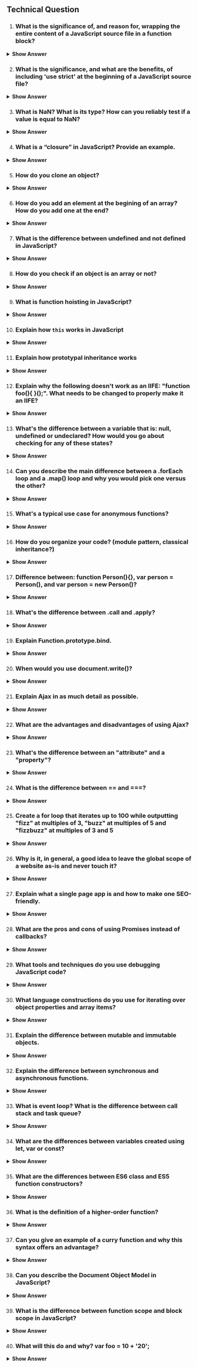 ## Technical Question
1. ### What is the significance of, and reason for, wrapping the entire content of a JavaScript source file in a function block?
<details><summary><b>Show Answer</b></summary>

The practice of wrapping the entire content of a JavaScript source file in a function block is called the "module pattern" or "immediately-invoked function expression" (IIFE) and it serves several purposes:

Encapsulation: By wrapping code in a function block, it creates a private scope for the variables and functions defined within it. This means that any variables or functions defined within the function block are not accessible outside of it, effectively encapsulating the code and preventing naming collisions with other code that may be present in the global scope.

Avoidance of global variables: When variables are declared outside of any function block, they become global variables, which can be accessed and modified by any other script running on the same page. By wrapping the code in a function block, variables and functions declared within it become private, avoiding the creation of new global variables.

Modularization: The module pattern allows for the creation of self-contained modules of code that can be reused across different parts of an application. By defining all the code related to a particular feature or component within a single function block, it becomes easier to manage and organize code.

Protection against minification issues: Some minification tools may rename variables in a way that could cause issues if the code is not wrapped in a function block. By using the module pattern, the code is protected from these issues as the variables are not exposed in the global scope.

Overall, wrapping the entire content of a JavaScript source file in a function block provides a way to write more organized, modular, and encapsulated code that is less prone to errors caused by global variables or minification issues.

</details>

2. ### What is the significance, and what are the benefits, of including 'use strict' at the beginning of a JavaScript source file?
<details><summary><b>Show Answer</b></summary>
The 'use strict' statement is a feature introduced in ECMAScript 5 that allows developers to opt into a stricter version of JavaScript, which helps to avoid common mistakes and improve performance. When 'use strict' is included at the beginning of a JavaScript file, it enables strict mode for that entire file. Some benefits of using strict mode are:

It helps to catch common coding mistakes that would otherwise result in silent errors, such as using undeclared variables, assigning values to read-only properties, or using duplicate function parameter names.
It disallows certain unsafe or confusing language features, such as using the 'eval' function or implicit type coercion.
It improves performance in some cases by allowing JavaScript engines to optimize code more aggressively.</details>

3. ### What is NaN? What is its type? How can you reliably test if a value is equal to NaN?
<details><summary><b>Show Answer</b></summary>
NaN stands for "Not a Number" and is a special value in JavaScript that represents an undefined or unrepresentable value resulting from a mathematical operation. Despite its name, NaN is of the type "number". However, NaN is unique in that it is the only value in JavaScript that is not equal to itself. Therefore, a reliable way to test if a value is equal to NaN is to use the 'isNaN()' function, which returns true if the value is NaN and false otherwise.</details>

4. ### What is a “closure” in JavaScript? Provide an example.
<details><summary><b>Show Answer</b></summary>
A closure is a feature in JavaScript that allows a function to retain access to variables defined in its outer scope even after the outer function has returned. This is achieved by creating a new execution context for the inner function, which includes a reference to the outer function's lexical environment. Here's an example of a closure:

```
  function outerFunction() {
  const name = 'John';
  
  function innerFunction() {
    console.log(`Hello ${name}!`);
  }
  
  return innerFunction;
}

const greeting = outerFunction();
greeting(); // Output: "Hello John!"
```

In this example, outerFunction returns innerFunction, which is then assigned to the greeting variable. When greeting is called, it still has access to the name variable, even though outerFunction has already returned.
</details>

5. ### How do you clone an object?
<details><summary><b>Show Answer</b></summary>
In JavaScript, objects are reference types, which means that assigning an object to a new variable only creates a reference to the original object, not a new copy. To create a clone of an object, you can use several methods, including:

 - Using the Object.assign() method:

```
const original = { a: 1, b: 2 };
const clone = Object.assign({}, original);
```
  
 - Using the spread operator:
  
```
const original = { a: 1, b: 2 };
const clone = { ...original };
```

 - Using JSON.stringify() and JSON.parse():

 ```
const original = { a: 1, b: 2 };
const clone = JSON.parse(JSON.stringify(original));
 ```

</details>

6. ### How do you add an element at the begining of an array? How do you add one at the end?
<details><summary><b>Show Answer</b></summary>
To add an element at the beginning of an array in JavaScript, you can use the unshift() method, which adds one or more elements to the beginning of an array and returns the new length of the array. Here's an example:

```
const arr = [2, 3, 4];
arr.unshift(1);
console.log(arr); // Output: [1, 2, 3, 4]
```
To add an element to the end of an array, you can use the push() method, which adds one or more elements to the end of an array and returns the new length of the array. Here's an example:

```
const myArray = [1, 2, 3];
myArray.push(4);
console.log(myArray); // [1, 2, 3, 4]
```

</details>

7. ### What is the difference between undefined and not defined in JavaScript?
<details><summary><b>Show Answer</b></summary>

Undefined and not defined are both ways of referring to a variable that has not been assigned a value, but they are used in different contexts. Undefined means that a variable has been declared but has not been assigned a value, while not defined means that a variable has not been declared at all. Here's an example:

```
let myVariable;
console.log(myVariable); // undefined

console.log(myOtherVariable); // Uncaught ReferenceError: myOtherVariable is not defined
```
  
In the first example, myVariable has been declared but has not been assigned a value, so its value is undefined. In the second example, myOtherVariable has not been declared at all, so trying to access it will result in a ReferenceError.

</details>

8. ### How do you check if an object is an array or not?
<details><summary><b>Show Answer</b></summary>
You can check if an object is an array by using the Array.isArray() method. This method returns true if the object is an array, and false if it is not. Here's an example:

```
const myArray = [1, 2, 3];
console.log(Array.isArray(myArray)); // true

const myObject = { foo: 'bar' };
console.log(Array.isArray(myObject)); // false
```
</details>

9. ### What is function hoisting in JavaScript?
<details><summary><b>Show Answer</b></summary>
Function hoisting is a JavaScript behavior where function declarations are moved to the top of their scope before the code is executed. This means that you can call a function before it is declared in your code. For example:

```
foo(); // 'bar'

function foo() {
  console.log('bar');
}
```

In this example, we can call the foo() function before it is declared because the function declaration is hoisted to the top of the scope. Note that function expressions, which are assigned to a variable, are not hoisted.

</details>

10. ### Explain how `this` works in JavaScript
<details><summary><b>Show Answer</b></summary>
In JavaScript, this refers to the current execution context, which is usually determined by how a function is called. The value of this can vary depending on how a function is invoked, and can be difficult to predict without understanding the underlying rules.

Here are the basic rules for determining the value of this:

Global context: If this is used outside of any function or object, it refers to the global object. In a browser, the global object is the window object.

Object method: If this is used inside of an object method, it refers to the object that the method is a property of. For example:

```
const person = {
  name: "John",
  greet: function() {
    console.log(`Hello, my name is ${this.name}.`);
  }

person.greet(); // logs "Hello, my name is John."
```  
person.greet(); // logs "Hello, my name is John."
person.greet(); // logs "Hello, my name is John."
Constructor function: If this is used inside of a constructor function, it refers to the instance of the object that is being created. For example:
```
function Person(name) {
  this.name = name;
  this.greet = function() {
    console.log(`Hello, my name is ${this.name}.`);
  }
}

const john = new Person("John");
john.greet(); // logs "Hello, my name is John."
```
Function invocation: If this is used inside of a regular function that is not a method of an object or a constructor function, it refers to the global object. However, if the function is called with the call or apply method, the value of this can be set explicitly to a specific object.
```
function greet() {
  console.log(`Hello, my name is ${this.name}.`);
}

const person1 = { name: "John" };
const person2 = { name: "Jane" };

greet(); // logs "Hello, my name is undefined."
greet.call(person1); // logs "Hello, my name is John."
greet.apply(person2); // logs "Hello, my name is Jane."
```
It's important to note that arrow functions do not have their own this binding, and instead inherit the this value from their enclosing lexical scope. This means that the value of this inside of an arrow function depends on where the function is defined, rather than how it is called.

In summary, the value of this in JavaScript depends on how a function is called, and can be determined by following the rules outlined above.

More detailed explaination onn Freecodecamp: https://www.freecodecamp.org/news/javascript-this-keyword-binding-rules/
</details>

11. ### Explain how prototypal inheritance works
<details><summary><b>Show Answer</b></summary>
Prototypal inheritance is a type of inheritance model in JavaScript where objects can inherit properties and methods from their prototypes. Each object in JavaScript has a prototype, which is essentially a reference to another object. When an object is created, it automatically inherits all the properties and methods of its prototype.

Here's an example:

```
// Create a parent object
let parent = {
  firstName: "John",
  lastName: "Doe",
  fullName: function() {
    return this.firstName + " " + this.lastName;
  }
};

// Create a child object
let child = Object.create(parent);

// Add a property to the child object
child.age = 25;

console.log(child.firstName); // "John"
console.log(child.age); // 25
console.log(child.fullName()); // "John Doe"
```
In this example, we first create a parent object with properties and a method. Then, we create a child object using Object.create(parent). This creates a new object with its prototype set to the parent object. We then add a new property to the child object.

When we access the firstName property of the child object, JavaScript first checks if it exists on the object itself. Since it doesn't, it checks the prototype chain and finds it on the parent object. Similarly, when we call the fullName() method on the child object, JavaScript finds it on the parent object through the prototype chain.

Prototypal inheritance is useful because it allows us to reuse code and create objects that share common properties and methods without having to define them on each individual object. It also allows us to create more complex inheritance relationships by chaining together prototypes. However, it's important to be aware of the potential pitfalls, such as unintentional modification of shared properties and methods.

</details>

12. ### Explain why the following doesn't work as an IIFE: "function foo(){ }();". What needs to be changed to properly make it an IIFE?
<details><summary><b>Show Answer</b></summary>
IIFE stands for Immediately Invoked Function Expression. It is a design pattern commonly used in JavaScript to create a function that is executed as soon as it is defined.

The following code doesn't work as an IIFE:

```
function foo() { }();
```
This is because the function is defined first and then immediately called with empty parentheses, which causes a syntax error. The JavaScript interpreter thinks that the function is being called with no arguments, but since there are no parentheses around the function definition, it doesn't know that it's actually supposed to be an IIFE.

To properly make it an IIFE, we need to wrap the entire function in parentheses like this:

```
(function foo() { })();
```
This tells the JavaScript interpreter that the function is meant to be an expression and not a declaration, and that it should be invoked immediately after it is defined.

Alternatively, we can also use the more commonly used syntax:
```
(function() { })();
```
This creates an anonymous function expression that is immediately invoked.

In summary, to make a function an IIFE, we need to wrap it in parentheses to create a function expression and then immediately invoke it.
</details>

13. ### What's the difference between a variable that is: null, undefined or undeclared? How would you go about checking for any of these states?
<details><summary><b>Show Answer</b></summary>
In JavaScript, there are three different states that a variable can be in: null, undefined, or undeclared. Let's discuss each state and how you can check for them:

1. Null: A null value is assigned by a programmer and represents an intentional absence of any object value. It is a value that represents no value or no object. In other words, null is explicitly set by the programmer to indicate that there is no value assigned to the variable.
To check if a variable is null, you can use the strict equality operator (===) to compare the variable to the null value. For example:

```
let myVariable = null;

if (myVariable === null) {
  console.log("myVariable is null");
}
```
2. Undefined: A variable is undefined when it has been declared but has not been assigned a value. It can also be undefined when a function doesn't return a value or when an object property doesn't exist.
To check if a variable is undefined, you can use the typeof operator and compare it to the string "undefined". For example:

```
let myVariable;

if (typeof myVariable === "undefined") {
  console.log("myVariable is undefined");
}
```
3. Undeclared: A variable is undeclared if it has not been declared using the var, let, or const keyword. It means that the variable doesn't exist in the current scope.
To check if a variable is undeclared, you can use a try-catch block and catch the ReferenceError that is thrown when an undeclared variable is referenced. For example:

```
try {
  if (myUndeclaredVariable === undefined) {
    console.log("myUndeclaredVariable is undefined");
  }
} catch (e) {
  console.log("myUndeclaredVariable is undeclared");
}
```
}
In summary, to check for each state:

To check for null: use strict equality (===) and compare to the null value.
To check for undefined: use typeof operator and compare to the string "undefined".
To check for undeclared: use a try-catch block and catch the ReferenceError thrown when an undeclared variable is referenced.
</details>

14. ### Can you describe the main difference between a .forEach loop and a .map() loop and why you would pick one versus the other?
<details><summary><b>Show Answer</b></summary>
The main difference between a .forEach loop and a .map() loop is in their return values and the way they treat the original array.

A .forEach loop is used when you want to perform a certain action on every element of an array, but you don't necessarily want to create a new array based on the original one. It simply iterates over each item in the array and performs the specified action. The return value of a .forEach loop is always undefined.

A .map() loop, on the other hand, is used when you want to create a new array based on the original one, by applying a certain function to each element of the array. It returns a new array with the same length as the original, but with the elements transformed by the function.

So, why would you pick one over the other?

If you simply need to perform an action on each element of an array, without creating a new array, then a .forEach loop is the way to go. It can be used for simple tasks like logging each element in the array to the console, or more complex tasks like modifying the original array.

If you need to create a new array based on the original one, by transforming each element in some way, then a .map() loop is the better choice. It can be used for tasks like converting an array of Celsius temperatures to an array of Fahrenheit temperatures, or transforming an array of objects to an array of specific object properties.

It's worth noting that neither of these methods modifies the original array, so they are both safe to use in that regard.
</details>

15. ### What's a typical use case for anonymous functions?
<details><summary><b>Show Answer</b></summary>
Anonymous functions, also known as lambda functions, are functions without a name that can be created and passed as arguments to other functions or used inline in expressions. A typical use case for anonymous functions is when we need to define a small and simple function that is only needed once and doesn't require a full-fledged function definition.

One common use case for anonymous functions is in functional programming, where higher-order functions are frequently used. Higher-order functions are functions that take one or more functions as arguments and/or return a function as a result. In such cases, anonymous functions can be used as "throwaway" functions to define the behavior of the higher-order function on the fly.

For example, let's say we have a list of numbers and we want to filter out only the even numbers. We could use the built-in filter function in Python and pass an anonymous function as the filter condition, like this:

```
numbers = [1, 2, 3, 4, 5, 6]
even_numbers = filter(lambda x: x % 2 == 0, numbers)
print(list(even_numbers))  # [2, 4, 6]
```
In this example, we define an anonymous function lambda x: x % 2 == 0 that takes a single argument x and returns True if x is even (i.e., if x % 2 == 0). We then pass this anonymous function as the filter condition to the filter function, which returns an iterator over the even numbers in the numbers list. Finally, we convert the iterator to a list and print it.

Another use case for anonymous functions is when defining callbacks or event handlers. For example, if we are working with a GUI toolkit that allows us to attach a callback function to a button press event, we could define the callback function inline as an anonymous function instead of creating a named function and passing it as an argument.

Overall, anonymous functions are a useful tool in programming that allows us to write more concise and readable code in certain situations where we don't need a named function or where a named function would be too cumbersome to define.
</details>

16. ### How do you organize your code? (module pattern, classical inheritance?)
<details><summary><b>Show Answer</b></summary>
When it comes to organizing code, there are several patterns and approaches you can use. The choice ultimately depends on the specifics of the project and the needs of the team.

One popular approach is the module pattern, where you group related functions and variables into a self-contained module. This pattern allows for better encapsulation, making it easier to reason about and maintain the codebase. With this approach, you can create modules for various parts of your application, such as user authentication, data storage, or UI components. Each module can have its own public interface and private implementation, which helps to prevent unwanted interactions between modules.

Another popular approach is classical inheritance, which involves creating classes and hierarchies of objects that inherit properties and methods from parent classes. This approach is useful when you need to create many similar objects with shared properties and behavior. It can also help with code reuse, as you can create parent classes that define common functionality and then inherit from them to create more specialized subclasses.

In addition to these approaches, there are also other patterns you can use, such as functional programming, dependency injection, and observer pattern. The important thing is to choose the approach that makes the most sense for your project and to be consistent in your coding practices across the codebase.
</details>

17. ### Difference between: function Person(){}, var person = Person(), and var person = new Person()?
<details><summary><b>Show Answer</b></summary>
In JavaScript, a function can be used to create objects, which can then be used to store data or perform actions. The three code snippets you provided are all related to creating objects using a function, but they differ in how they create and initialize the object.

1. function Person() {} is a function declaration that defines a function called "Person". This function doesn't do anything by default; it simply exists as a named function. You can think of it as a blueprint for creating objects of type "Person", but it doesn't create any objects on its own. This function can be used to create new objects using the new keyword.

2. var person = Person(); is a variable declaration that creates a variable called "person" and assigns it the return value of calling the "Person" function. However, since the "Person" function doesn't return anything explicitly, this line of code will set the "person" variable to undefined. This code snippet doesn't create a new object of type "Person" either.

3. var person = new Person(); is a variable declaration that creates a variable called "person" and assigns it a new instance of the "Person" object created with the new keyword. The new keyword is used to create a new instance of an object based on a constructor function. When a constructor function is called with the new keyword, it creates and returns a new object instance.

When creating objects using constructor functions, it is generally recommended to use the new keyword to ensure that a new instance of the object is created. Using the new keyword creates a new object and sets the value of this to the new object, allowing the constructor to initialize the new object properly.
</details>


18. ### What's the difference between .call and .apply?
<details><summary><b>Show Answer</b></summary>

</details>

19. ### Explain Function.prototype.bind.
<details><summary><b>Show Answer</b></summary>
Function.prototype.bind is a built-in method in JavaScript that returns a new function with a specified this value and an optional set of arguments. This method allows us to bind a function to a specific object and create a new function that will use the specified object as its this value.

The syntax for bind is as follows:
```
function.bind(thisArg[, arg1[, arg2[, ...]]])
```
Here, thisArg is the object that the function will use as its this value when it is called. The remaining arguments arg1, arg2, etc. are optional and represent the arguments that will be passed to the function when it is called.

Let's look at an example to better understand bind. Suppose we have an object person with a property name and a method greet:
```
const person = {
  name: 'John',
  greet: function() {
    console.log(`Hello, my name is ${this.name}.`);
  }
};
```
If we call person.greet() directly, we'll see Hello, my name is John. printed to the console.

Now let's say we want to create a new function that has person as its this value, but we don't want to call the greet method directly. We can use bind to create a new function:

```
const greetPerson = person.greet.bind(person);
```
Here, greetPerson is a new function that has person as its this value. We can call it just like we called person.greet():

```
greetPerson(); // logs "Hello, my name is John."
```
The advantage of using bind is that we can pass greetPerson around as a reference to a function that is bound to person. We can use it in callback functions, pass it as an argument to other functions, etc.

In summary, Function.prototype.bind is a powerful method in JavaScript that allows us to bind a function to a specific object and create a new function with a specified this value and set of arguments.
</details>

20. ### When would you use document.write()?
<details><summary><b>Show Answer</b></summary>
document.write() is a method in JavaScript that writes content directly to an HTML document. It can be used in a variety of scenarios, including but not limited to:

1. During page load: document.write() can be used during the loading of a page to add content dynamically. This is particularly useful when you want to include some dynamic content that is generated using JavaScript or some other scripting language.

2. Testing purposes: document.write() can be used during development to quickly test some functionality. For example, if you want to see if a particular piece of JavaScript code is working as expected, you can use document.write() to display some output on the page.

3. Dynamic content generation: document.write() can be used to generate dynamic content on the fly. For instance, if you have a button that, when clicked, generates some content on the page, you can use document.write() to write that content directly to the document.

4. External script loading: document.write() can be used to load external scripts dynamically. For example, if you want to load a script file dynamically after the page has loaded, you can use document.write() to write the script tag directly to the document.

It's important to note that document.write() can have some drawbacks and limitations, particularly when used after the page has finished loading. In some cases, it can overwrite existing content on the page, causing unexpected behavior. Additionally, it can be difficult to maintain and modify code that relies heavily on document.write(). Therefore, it's generally recommended to use other methods, such as DOM manipulation, to add content to a web page dynamically.
</details>

21. ### Explain Ajax in as much detail as possible.
<details><summary><b>Show Answer</b></summary>
  Ajax (Asynchronous JavaScript and XML) is a web development technique that allows web pages to load content dynamically without requiring the entire page to reload. With Ajax, web developers can create more responsive and interactive user experiences on web pages. It is a combination of several technologies including HTML, CSS, JavaScript, and XML or JSON.

Before Ajax, web pages used to reload entirely whenever users interacted with the page, such as filling out a form or clicking a button. This process was slow and often interrupted the user experience. With Ajax, only the specific part of the page that needs to be updated is refreshed, making the interaction faster and more seamless.

Ajax works by using JavaScript to send asynchronous requests to the server in the background, without reloading the entire page. The server then responds with data in either XML or JSON format, which is then parsed and displayed on the page. The XMLHttpRequest (XHR) object is used to make these requests and handle the responses.

One of the key benefits of Ajax is its ability to improve the speed and efficiency of web applications. Because only the necessary data is retrieved from the server, rather than the entire page, Ajax can significantly reduce the amount of data that needs to be transferred between the client and server. This reduces the amount of bandwidth required and makes web pages load faster.

Another advantage of Ajax is that it allows for more dynamic and interactive user experiences. For example, users can enter data into a form and see immediate feedback without the need to reload the entire page. Ajax also allows for real-time updates, such as live chat or stock quotes, without requiring a page refresh.

Ajax has become a popular technique for web developers and is used by many popular web applications such as Google Maps, Gmail, and Facebook. However, it is important to note that Ajax has some limitations, such as its dependence on JavaScript and the fact that it can be more difficult to implement than traditional web development techniques. Additionally, Ajax can sometimes be incompatible with certain web browsers or versions of those browsers.
</details>

22. ### What are the advantages and disadvantages of using Ajax?
<details><summary><b>Show Answer</b></summary>
Ajax (Asynchronous JavaScript and XML) is a popular web development technique that allows web pages to load content dynamically without requiring the entire page to reload. While there are many advantages to using Ajax, there are also some potential drawbacks to consider.

Advantages of Ajax:

1. Improved User Experience: Ajax enables web pages to update specific portions of content without requiring the entire page to reload, resulting in a faster and smoother user experience.
2. Reduced Server Load: With Ajax, only the necessary data is transferred between the client and server, reducing the amount of data that needs to be transferred and the load on the server.
3. Interactivity: Ajax allows for more dynamic and interactive web applications, with real-time updates, chat applications, and more.
4. Cross-Platform Compatibility: Ajax is compatible with most web browsers and can be used on various platforms such as desktop, mobile, and tablet devices.
Disadvantages of Ajax:

1. Dependence on JavaScript: Ajax is dependent on JavaScript, which means that if the user's browser does not support JavaScript or has JavaScript disabled, the Ajax functionality will not work.
2. Security Risks: Ajax can make web applications more vulnerable to security risks such as cross-site scripting (XSS) attacks and cross-site request forgery (CSRF) attacks.
3. SEO: Ajax content is often not indexed by search engines, which can affect the visibility of the web application in search results.
4. Complexity: Implementing Ajax can be more complex than traditional web development techniques, and it requires a good understanding of JavaScript and server-side programming.
</details>

23. ### What's the difference between an "attribute" and a "property"?
<details><summary><b>Show Answer</b></summary>
In web development, attributes and properties are terms used to describe the characteristics of HTML elements. While they are often used interchangeably, there is a difference between the two.

An attribute is a characteristic of an HTML element that is defined in the HTML markup. Attributes are used to provide additional information about the element and can be specified in the opening tag of an HTML element using the attribute name and value. For example, the "src" attribute is used to specify the URL of an image in an HTML "img" tag.

On the other hand, a property is a characteristic of an HTML element that can be accessed and manipulated using JavaScript. Properties are defined on the DOM (Document Object Model) and can be used to set or retrieve values of an element's characteristics. For example, the "src" property can be used to get or set the value of the "src" attribute of an "img" element.

One important difference between attributes and properties is that attributes are static and can only be set during the initial creation of the HTML element. Once the element is created, its attributes cannot be changed. Properties, on the other hand, can be changed dynamically using JavaScript, and their values may be updated based on user interaction or other events.

Another difference is that attributes are part of the HTML standard and are used by web browsers to render the page, while properties are part of the DOM API and are used by JavaScript to manipulate the page dynamically.

In summary, attributes and properties are both used to describe the characteristics of HTML elements, but attributes are defined in the HTML markup and are static, while properties are defined on the DOM and can be accessed and changed dynamically using JavaScript.
</details>

24. ### What is the difference between == and ===?
<details><summary><b>Show Answer</b></summary>
In JavaScript, there are two types of equality operators: the double equals (==) operator and the triple equals (===) operator.

The double equals (==) operator is a loose equality operator that checks for equality between two values, regardless of their data type. It performs type coercion, which means that it converts the operands to a common type before comparing them. For example, the expression "5" == 5 would be true because the string "5" is coerced to the number 5 before the comparison is made.

On the other hand, the triple equals (===) operator is a strict equality operator that checks for equality between two values, taking into account their data type. It does not perform type coercion, so if the types of the operands are different, the comparison will always return false. For example, the expression "5" === 5 would be false because the operands have different types (string and number).

Here are a few more key differences between the double equals (==) and triple equals (===) operators:

Performance: The triple equals (===) operator is faster than the double equals (==) operator because it does not perform type coercion.

Predictability: The triple equals (===) operator is more predictable than the double equals (==) operator because it takes into account the data type of the operands.

Implicit conversions: The double equals (==) operator can result in unexpected behavior due to implicit type conversions, which can make code harder to debug and maintain.

In general, it is recommended to use the triple equals (===) operator in JavaScript for comparing values to avoid unexpected results due to type coercion. However, there may be situations where the double equals (==) operator is useful, such as when comparing values from user input that may be in different data types.
</details>

25. ### Create a for loop that iterates up to 100 while outputting "fizz" at multiples of 3, "buzz" at multiples of 5 and "fizzbuzz" at multiples of 3 and 5
<details><summary><b>Show Answer</b></summary>
```
for (let i = 1; i <= 100; i++) {
  if (i % 3 === 0 && i % 5 === 0) {
    console.log("fizzbuzz");
  } else if (i % 3 === 0) {
    console.log("fizz");
  } else if (i % 5 === 0) {
    console.log("buzz");
  } else {
    console.log(i);
  }
}
```
</details>

26. ### Why is it, in general, a good idea to leave the global scope of a website as-is and never touch it?
<details><summary><b>Show Answer</b></summary>
n general, it is a good idea to avoid modifying the global scope of a website because doing so can lead to various issues such as naming conflicts, unintended side effects, and poor maintainability.

The global scope refers to the space where variables, functions, and other objects are defined outside of any functions or blocks. Any code that is placed in the global scope is executed immediately when the page loads, which can cause problems if the code is not properly organized.

Modifying the global scope can also lead to naming conflicts, where multiple scripts or libraries define variables or functions with the same name, causing unexpected behavior or errors. This can be especially problematic if you are using third-party libraries or plugins that also modify the global scope.

Additionally, modifying the global scope can make it more difficult to debug or maintain your code. When code is organized into modules or functions, it is easier to understand and reason about, and it is easier to isolate and fix issues when they arise.

For these reasons, it is generally recommended to avoid modifying the global scope and instead to use best practices for organizing your code, such as modularization, encapsulation, and proper use of namespaces.
</details>

27. ### Explain what a single page app is and how to make one SEO-friendly.
<details><summary><b>Show Answer</b></summary>
A single page app (SPA) is a web application that runs entirely within a single web page or view. Unlike traditional web applications that reload the entire page with each request, SPAs dynamically update the content of the current page without requiring a full page reload. SPAs are typically built using JavaScript frameworks such as React, Angular, or Vue.

Making a SPA SEO-friendly can be challenging since search engines rely on the traditional model of multiple pages with unique URLs to crawl and index content. However, there are several strategies that can be used to make a SPA SEO-friendly:

Implement server-side rendering (SSR): One way to make a SPA SEO-friendly is to implement server-side rendering. SSR generates HTML content on the server and sends it to the client, which can be indexed by search engines. SSR can be implemented using frameworks such as Next.js or Nuxt.js.

Use dynamic rendering: Dynamic rendering is a technique where the server sends a pre-rendered version of the page to search engines, while users still see the SPA version. This approach can be implemented using tools such as Puppeteer or Rendertron.

Implement metadata: Since search engines rely on metadata to understand the content of a page, it's important to include metadata such as title, description, and keywords in the SPA. This can be done using the HTML meta tag or using JavaScript to dynamically set the metadata.

Use the History API: The History API can be used to update the URL of the SPA as the user navigates through the app. This can help search engines crawl and index the different pages of the SPA.

Use schema.org markup: Schema.org markup provides search engines with additional information about the content of a page. This can be used to markup important information such as product information or reviews.

Optimize load time: Search engines favor websites that load quickly, so it's important to optimize the load time of the SPA. This can be done using techniques such as lazy loading, code splitting, and caching.

In conclusion, making a SPA SEO-friendly requires careful planning and implementation. By using techniques such as server-side rendering, metadata, and schema.org markup, developers can ensure that their SPA is easily crawled and indexed by search engines.
</details>

28. ### What are the pros and cons of using Promises instead of callbacks?
<details><summary><b>Show Answer</b></summary>
Promises and callbacks are two mechanisms that can be used in JavaScript to handle asynchronous operations. Promises provide a more elegant and concise way to deal with asynchronous operations compared to callbacks, but they also have their own advantages and disadvantages. Here are some of the pros and cons of using Promises over callbacks:

Pros of Promises:

Readability: Promises provide a more readable and understandable way to handle asynchronous code. Promises are designed to look like synchronous code, making it easier for developers to read and understand.

Error handling: Promises provide a cleaner way to handle errors compared to callbacks. Promises have a dedicated .catch() method that can be used to catch any errors that occur during the execution of the promise.

Chaining: Promises allow you to chain multiple asynchronous operations together. This makes it easier to write complex asynchronous code.

State: Promises have a state that can be used to determine if the promise is pending, fulfilled, or rejected.

Cons of Promises:

Learning curve: Promises can be difficult to learn, especially for developers who are new to JavaScript. Promises have their own set of methods and concepts that must be understood before they can be used effectively.

Compatibility: Promises are not compatible with older browsers. This means that if you want to use Promises, you may need to use a polyfill or transpiler to make your code work on older browsers.

Performance: Promises can have a negative impact on performance if they are not used properly. Promises can create unnecessary overhead if they are not used in the right way.

Debugging: Debugging Promises can be more difficult compared to callbacks. Promises are more complex and can be harder to debug, especially if you are not familiar with how they work.

In conclusion, while Promises provide a more elegant and concise way to deal with asynchronous operations compared to callbacks, they also have their own advantages and disadvantages. It's important to consider the pros and cons of each approach and choose the one that best fits your needs and the needs of your project.
</details>

29. ### What tools and techniques do you use debugging JavaScript code?
<details><summary><b>Show Answer</b></summary>
1. Browser Developer Tools: Most modern browsers come with built-in developer tools that can help you debug JavaScript code. These tools provide features such as console logging, breakpoints, and step-by-step execution.

2. Console Logging: Logging is a powerful technique that helps you understand what is happening in your code. You can use console.log() to print values or messages to the console and see what is going on in your code.

3. Breakpoints: A breakpoint is a tool that allows you to pause the execution of your code at a specific line or function. You can then step through your code line by line, examine variable values, and determine the cause of the problem.

4. Code Profilers: Code profilers are tools that help you identify performance bottlenecks in your code. They allow you to measure the time it takes for your code to execute and pinpoint the areas that are slowing down your application.

5. Linting Tools: Linting tools analyze your code for potential errors, style violations, and other issues. They can help you catch common mistakes before they cause problems.

6. Code Review: Code reviews can be an effective way to identify and resolve issues in your code. By having another developer review your code, you can get fresh insights into potential problems and areas for improvement.

Overall, debugging JavaScript code requires a combination of tools, techniques, and experience. With the right approach, you can quickly identify and resolve issues in your code, and build more robust and reliable applications.
</details>

30. ### What language constructions do you use for iterating over object properties and array items?
<details><summary><b>Show Answer</b></summary>
In JavaScript, there are several language constructions that can be used for iterating over object properties and array items. Here are a few commonly used ones:

1. For...in Loop: The for...in loop can be used to iterate over the properties of an object. It works by iterating over all the enumerable properties of an object and executing a block of code for each property.
```
for (let prop in object) {
  console.log(prop + ': ' + object[prop]);
}
```
2. For...of Loop: The for...of loop can be used to iterate over the items of an array. It works by iterating over the iterable object (e.g., an array) and executing a block of code for each item.
```
for (let item of array) {
  console.log(item);
}
```
3. forEach Method: The forEach method is available on arrays and can be used to iterate over the items of an array. It works by executing a callback function for each item in the array.
```
array.forEach(function(item) {
  console.log(item);
});
```
4. Object.keys Method: The Object.keys method returns an array of all the enumerable properties of an object. You can then use a for...of loop or forEach method to iterate over the array.
```
Object.keys(object).forEach(function(prop) {
  console.log(prop + ': ' + object[prop]);
});
```
5. Object.entries Method: The Object.entries method returns an array of key-value pairs for all the enumerable properties of an object. You can then use a for...of loop or forEach method to iterate over the array.
```
Object.entries(object).forEach(function([key, value]) {
  console.log(key + ': ' + value);
});
  ```
These language constructions provide different options for iterating over object properties and array items, and can be used depending on the specific use case and preference of the developer.
</details>

31. ### Explain the difference between mutable and immutable objects.
<details><summary><b>Show Answer</b></summary>
In JavaScript, an object's mutability refers to whether its value can be changed after it is created. Immutable objects are objects whose values cannot be changed once they are created, while mutable objects can have their values changed.

Examples of immutable objects in JavaScript include numbers, strings, and Booleans. Once a number, string, or Boolean is created, its value cannot be changed.

Examples of mutable objects in JavaScript include arrays and objects. With arrays, you can add or remove elements, and with objects, you can add or remove properties or change the values of existing properties.

Here is an example to illustrate the difference between mutable and immutable objects:

```
// Example of an immutable object
const myString = "Hello";
console.log(myString); // "Hello"
myString[0] = "J";
console.log(myString); // "Hello" - The value hasn't changed

// Example of a mutable object
const myArray = [1, 2, 3];
console.log(myArray); // [1, 2, 3]
myArray.push(4);
console.log(myArray); // [1, 2, 3, 4] - The array has been modified
 ```
In general, immutable objects are considered safer to work with because their values cannot be accidentally changed. This can make code easier to reason about and help prevent bugs. However, mutable objects are often necessary to represent more complex data structures, and can be more efficient in certain situations where large amounts of data need to be modified frequently.
</details>

32. ### Explain the difference between synchronous and asynchronous functions.
<details><summary><b>Show Answer</b></summary>

</details>

33. ### What is event loop? What is the difference between call stack and task queue?
<details><summary><b>Show Answer</b></summary>

</details>

34. ### What are the differences between variables created using let, var or const?
<details><summary><b>Show Answer</b></summary>

</details>

35. ### What are the differences between ES6 class and ES5 function constructors?
<details><summary><b>Show Answer</b></summary>

</details>

36. ### What is the definition of a higher-order function?
<details><summary><b>Show Answer</b></summary>

</details>

37. ### Can you give an example of a curry function and why this syntax offers an advantage?
<details><summary><b>Show Answer</b></summary>

</details>

38. ### Can you describe the Document Object Model in JavaScript?
<details><summary><b>Show Answer</b></summary>

</details>

39. ### What is the difference between function scope and block scope in JavaScript?
<details><summary><b>Show Answer</b></summary>

</details>

40. ### What will this do and why? var foo = 10 + '20';
<details><summary><b>Show Answer</b></summary>

</details>

